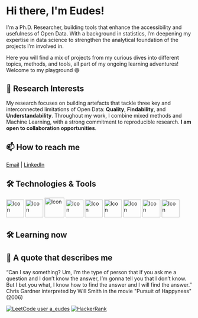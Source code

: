 # Hi there, I'm Eudes! 
I'm a Ph.D. Researcher, building tools that enhance the accessibility and usefulness of Open Data. With a background in statistics, I’m deepening my expertise in data science to strengthen the analytical foundation of the projects I’m involved in. 

Here you will find a mix of projects from my curious dives into different topics, methods, and tools, all part of my ongoing learning adventures! Welcome to my playground 😄

## 🌱 Research Interests
My research focuses on building artefacts that tackle three key and interconnected limitations of Open Data: **Quality**, **Findability**, and **Understandability**. Throughout my work, I combine mixed methods and Machine Learning, with a strong commitment to reproducible research. **I am open to collaboration opportunities**.

## 📫 How to reach me
[Email](mailto:eudes1adiba11@gmail.com) | [LinkedIn](https://www.linkedin.com/in/eudes-adiba/)


## 🛠️ Technologies & Tools
  [<img height="48px" width="48px" alt="Icon" src="https://skillicons.dev/icons?i=python"/>](#)
  [<img height="48px" width="48px" alt="Icon" src="https://skillicons.dev/icons?i=r"/>](#)
  [<img height="53px" width="53px" alt="Icon" src="https://github.com/posit-dev/positron/blob/main/positron-product-icons/positron.png"/>](#)
  [<img height="48px" width="48px" alt="Icon" src="https://skillicons.dev/icons?i=postgres"/>](#)
  [<img height="48px" width="48px" alt="Icon" src="https://skillicons.dev/icons?i=mysql"/>](#)
  [<img height="48px" width="48px" alt="Icon" src="https://skillicons.dev/icons?i=css"/>](#)
  [<img height="48px" width="48px" alt="Icon" src="https://skillicons.dev/icons?i=vscode"/>](#)
  [<img height="48px" width="48px" alt="Icon" src="https://skillicons.dev/icons?i=github"/>](#)
  [<img height="48px" width="48px" alt="Icon" src="https://skillicons.dev/icons?i=notion"/>](#)

## 🛠️ Learning now 



## 💬 A quote that describes me 
“Can I say something? Um, I’m the type of person that if you ask me a question and I don’t know the answer, I’m gonna tell you that I don’t know. But I bet you what, I know how to find the answer and I will find the answer.” Chris Gardner interpreted by Will Smith in the movie "Pursuit of Happyness" (2006)

[![LeetCode user a_eudes](https://img.shields.io/badge/dynamic/json?style=flat&labelColor=black&color=%23ffa116&label=leetcode&query=solvedOverTotal&url=https%3A%2F%2Fleetcode-badge.vercel.app%2Fapi%2Fusers%2F/a_eudes&logo=leetcode&logoColor=yellow)](https://leetcode.com/a_eudes/)
[![HackerRank](https://img.shields.io/badge/HackerRank-Profile-brightgreen?logo=hackerrank&logoColor=white&labelColor=2EC866&color=2EC866)](https://www.hackerrank.com/eudes1adiba11)

